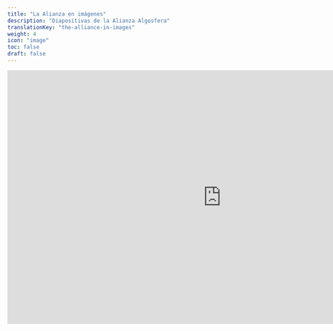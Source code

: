 ```yaml
---
title: "La Alianza en imágenes"
description: "Diapositivas de la Alianza Algosfera"
translationKey: "the-alliance-in-images"
weight: 4
icon: "image"
toc: false
draft: false
---
```


<iframe src="https://docs.google.com/presentation/d/e/2PACX-1vTvhTz_wbxiQJb3PegOTfVdruxSe4v9_huxzOL60aXbGN4jtdF8f3AsslhSeCCvuiN4Syb7MVtvpIMJ/embed?start=false&loop=true&delayms=60000" frameborder="0" width="960" height="569" allowfullscreen="true" mozallowfullscreen="true" webkitallowfullscreen="true"></iframe>

